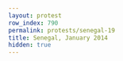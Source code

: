 ```yaml
---
layout: protest
row_index: 790
permalink: protests/senegal-19
title: Senegal, January 2014
hidden: true
---
```


